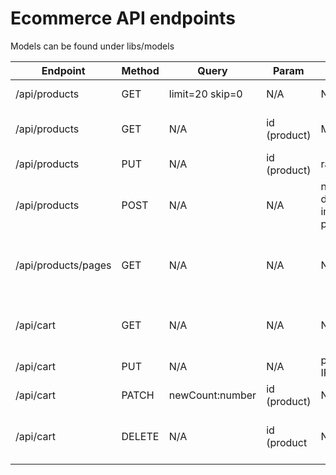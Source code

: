 # Ecommerce API endpoints

Models can be found under libs/models

| Endpoint            | Method | Query           | Param        | Body                                                                 | Response                          |
| ------------------- | ------ | --------------- | ------------ | -------------------------------------------------------------------- | --------------------------------- |
| /api/products       | GET    | limit=20 skip=0 | N/A          | N/A                                                                  | Array of IProduct                 |
| /api/products       | GET    | N/A             | id (product) | M/A                                                                  | Object matching product id        |
| /api/products       | PUT    | N/A             | id (product) | rating=[1-5]                                                         | Success message                   |
| /api/products       | POST   | N/A             | N/A          | name:string, description:string, imageUrl:url, price:number(integer) | success status                    |
| /api/products/pages | GET    | N/A             | N/A          | N/A                                                                  | number of pages of products in db |
| /api/cart           | GET    | N/A             | N/A          | N/A                                                                  | cart object from session          |
| /api/cart           | PUT    | N/A             | N/A          | product: base IProduct                                               | success message                   |
| /api/cart           | PATCH  | newCount:number | id (product) | N/A                                                                  | success message                   |
| /api/cart           | DELETE | N/A             | id (product  | N/A                                                                  | success message + id removed      |
